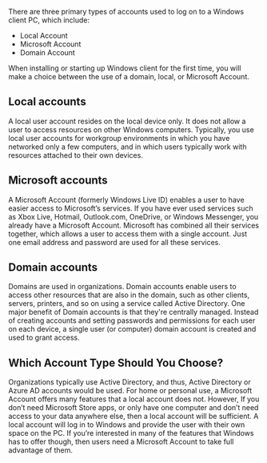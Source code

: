 There are three primary types of accounts used to log on to a Windows client PC, which include:

 -  Local Account
 -  Microsoft Account
 -  Domain Account

When installing or starting up Windows client for the first time, you will make a choice between the use of a domain, local, or Microsoft Account.

## Local accounts<br>

A local user account resides on the local device only. It does not allow a user to access resources on other Windows computers. Typically, you use local user accounts for workgroup environments in which you have networked only a few computers, and in which users typically work with resources attached to their own devices.

## Microsoft accounts<br>

A Microsoft Account (formerly Windows Live ID) enables a user to have easier access to Microsoft’s services. If you have ever used services such as Xbox Live, Hotmail, Outlook.com, OneDrive, or Windows Messenger, you already have a Microsoft Account. Microsoft has combined all their services together, which allows a user to access them with a single account. Just one email address and password are used for all these services.

## Domain accounts<br>

Domains are used in organizations. Domain accounts enable users to access other resources that are also in the domain, such as other clients, servers, printers, and so on using a service called Active Directory. One major benefit of Domain accounts is that they're centrally managed. Instead of creating accounts and setting passwords and permissions for each user on each device, a single user (or computer) domain account is created and used to grant access.

## Which Account Type Should You Choose?<br>

Organizations typically use Active Directory, and thus, Active Directory or Azure AD accounts would be used. For home or personal use, a Microsoft Account offers many features that a local account does not. However, If you don’t need Microsoft Store apps, or only have one computer and don’t need access to your data anywhere else, then a local account will be sufficient. A local account will log in to Windows and provide the user with their own space on the PC. If you’re interested in many of the features that Windows has to offer though, then users need a Microsoft Account to take full advantage of them.

#### 
